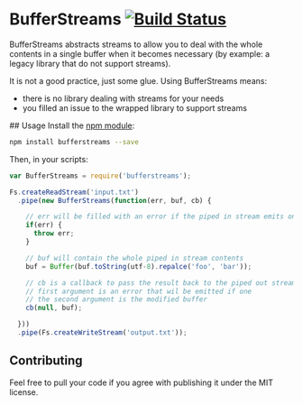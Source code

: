 # BufferStreams [![Build Status](https://travis-ci.org/nfroidure/BufferStreams.png?branch=master)](https://travis-ci.org/nfroidure/BufferStreams)

BufferStreams abstracts streams to allow you to deal with the whole contents in
 a single buffer when it becomes necessary (by example: a legacy library that
 do not support streams).

It is not a good practice, just some glue. Using BufferStreams means:
* there is no library dealing with streams for your needs
* you filled an issue to the wrapped library to support streams

## Usage
Install the [npm module](https://npmjs.org/package/bufferstreams):
```sh
npm install bufferstreams --save
```
Then, in your scripts:
```js
var BufferStreams = require('bufferstreams');

Fs.createReadStream('input.txt')
  .pipe(new BufferStreams(function(err, buf, cb) {

    // err will be filled with an error if the piped in stream emits one.
    if(err) {
      throw err;
    }

    // buf will contain the whole piped in stream contents
    buf = Buffer(buf.toString(utf-8).repalce('foo', 'bar'));

    // cb is a callback to pass the result back to the piped out stream
    // first argument is an error that wil be emitted if one
    // the second argument is the modified buffer
    cb(null, buf);

  }))
  .pipe(Fs.createWriteStream('output.txt'));
```

## Contributing
Feel free to pull your code if you agree with publishing it under the MIT license.

